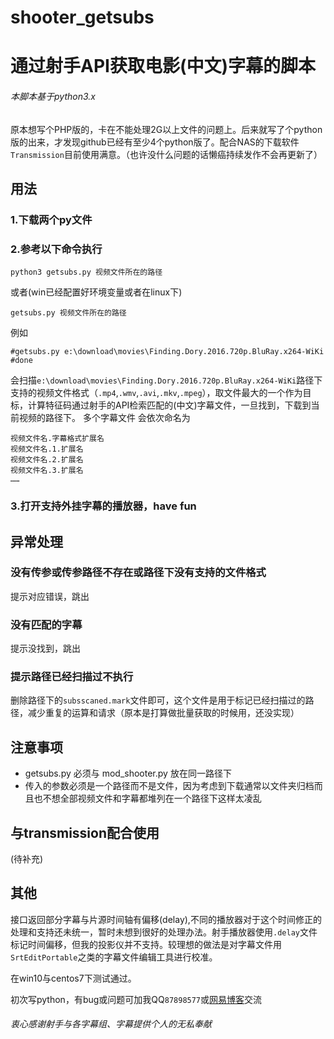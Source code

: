 # shooter_getsubs
# 通过射手API获取电影(中文)字幕的脚本
###### 本脚本基于python3.x

原本想写个PHP版的，卡在不能处理2G以上文件的问题上。后来就写了个python版的出来，才发现github已经有至少4个python版了。配合NAS的下载软件`Transmission`目前使用满意。（也许没什么问题的话懒癌持续发作不会再更新了）


## 用法
### 1.下载两个py文件
### 2.参考以下命令执行
```
python3 getsubs.py 视频文件所在的路径
```    
或者(win已经配置好环境变量或者在linux下) 
```
getsubs.py 视频文件所在的路径
```
例如
```
#getsubs.py e:\download\movies\Finding.Dory.2016.720p.BluRay.x264-WiKi
#done
```
会扫描`e:\download\movies\Finding.Dory.2016.720p.BluRay.x264-WiKi`路径下支持的视频文件格式（`.mp4`,`.wmv`,`.avi`,`.mkv`,`.mpeg`），取文件最大的一个作为目标，计算特征码通过射手的API检索匹配的(中文)字幕文件，一旦找到，下载到当前视频的路径下。
多个字幕文件 会依次命名为 
```
视频文件名.字幕格式扩展名
视频文件名.1.扩展名
视频文件名.2.扩展名
视频文件名.3.扩展名
……
```
### 3.打开支持外挂字幕的播放器，have fun

## 异常处理

### 没有传参或传参路径不存在或路径下没有支持的文件格式

提示对应错误，跳出

### 没有匹配的字幕

提示没找到，跳出

### 提示路径已经扫描过不执行

删除路径下的`subsscaned.mark`文件即可，这个文件是用于标记已经扫描过的路径，减少重复的运算和请求（原本是打算做批量获取的时候用，还没实现）

## 注意事项

* getsubs.py 必须与 mod_shooter.py 放在同一路径下
* 传入的参数必须是一个路径而不是文件，因为考虑到下载通常以文件夹归档而且也不想全部视频文件和字幕都堆列在一个路径下这样太凌乱


## 与transmission配合使用
(待补充)


## 其他

接口返回部分字幕与片源时间轴有偏移(delay),不同的播放器对于这个时间修正的处理和支持还未统一，暂时未想到很好的处理办法。射手播放器使用`.delay`文件标记时间偏移，但我的投影仪并不支持。较理想的做法是对字幕文件用`SrtEditPortable`之类的字幕文件编辑工具进行校准。

在win10与centos7下测试通过。

初次写python，有bug或问题可加我QQ`87898577`或[网易博客](http://snmoney.blog.163.com)交流

###### 衷心感谢射手与各字幕组、字幕提供个人的无私奉献
